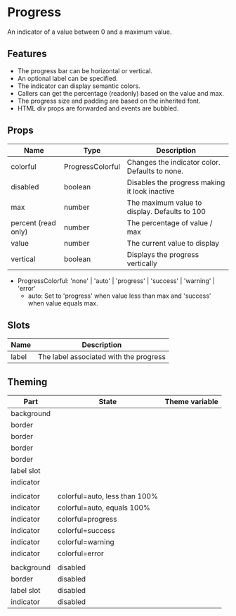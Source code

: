 # Progress

An indicator of a value between 0 and a maximum value.

<script>
    import Example from './ProgressExample.svelte';
    import ThemePropCard from '../ThemePropCard.svelte';
</script>

<Example />

## Features

- The progress bar can be horizontal or vertical.
- An optional label can be specified.
- The indicator can display semantic colors.
- Callers can get the percentage (readonly) based on the value and max.
- The progress size and padding are based on the inherited font.
- HTML div props are forwarded and events are bubbled.

## Props

| Name                | Type             | Description                                    |
| ------------------- | ---------------- | ---------------------------------------------- |
| colorful            | ProgressColorful | Changes the indicator color. Defaults to none. |
| disabled            | boolean          | Disables the progress making it look inactive  |
| max                 | number           | The maximum value to display. Defaults to 100  |
| percent (read only) | number           | The percentage of value / max                  |
| value               | number           | The current value to display                   |
| vertical            | boolean          | Displays the progress vertically               |

- ProgressColorful: 'none' | 'auto' | 'progress' | 'success' | 'warning' | 'error'
  - auto: Set to 'progress' when value less than max and 'success' when value equals max.

## Slots

| Name  | Description                            |
| ----- | -------------------------------------- |
| label | The label associated with the progress |

## Theming

| Part       | State                         | Theme variable                                               |
| ---------- | ----------------------------- | ------------------------------------------------------------ |
| background |                               | <ThemePropCard name='--Common__background-color'/>           |
| border     |                               | <ThemePropCard name='--Common__border-color'/>               |
| border     |                               | <ThemePropCard name='--Common__border-radius'/>              |
| border     |                               | <ThemePropCard name='--Common__border-style'/>               |
| border     |                               | <ThemePropCard name='--Common__border-width'/>               |
| label slot |                               | <ThemePropCard name='--Display__color--subtle' />            |
| indicator  |                               | <ThemePropCard name='--Display__color'/>                     |
|            |                               |                                                              |
| indicator  | colorful=auto, less than 100% | <ThemePropCard name='--Display__color--progress'/>           |
| indicator  | colorful=auto, equals 100%    | <ThemePropCard name='--Display__color--success'/>            |
| indicator  | colorful=progress             | <ThemePropCard name='--Display__color--progress'/>           |
| indicator  | colorful=success              | <ThemePropCard name='--Display__color--success'/>            |
| indicator  | colorful=warning              | <ThemePropCard name='--Display__color--warning'/>            |
| indicator  | colorful=error                | <ThemePropCard name='--Display__color--error'/>              |
|            |                               |                                                              |
| background | disabled                      | <ThemePropCard name='--Common__background-color--disabled'/> |
| border     | disabled                      | <ThemePropCard name='--Common__border-color--disabled'/>     |
| label slot | disabled                      | <ThemePropCard name='--Display__color--disabled' />          |
| indicator  | disabled                      | <ThemePropCard name='--Display__color--disabled'/>           |
